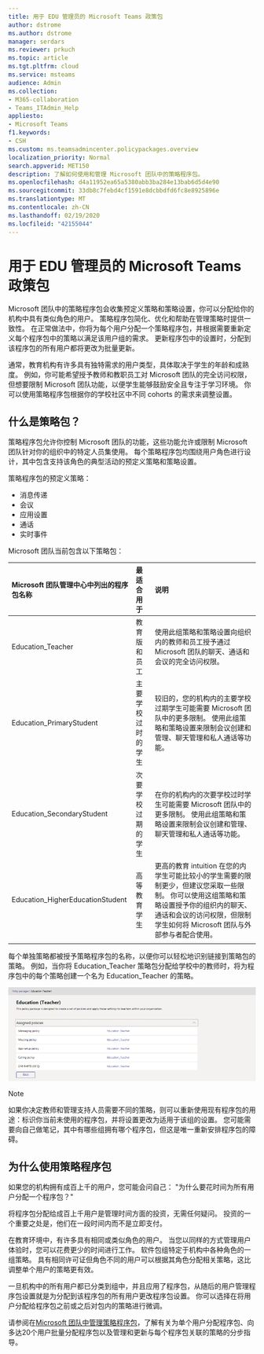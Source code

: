 ```yaml
---
title: 用于 EDU 管理员的 Microsoft Teams 政策包
author: dstrome
ms.author: dstrome
manager: serdars
ms.reviewer: prkuch
ms.topic: article
ms.tgt.pltfrm: cloud
ms.service: msteams
audience: Admin
ms.collection:
- M365-collaboration
- Teams_ITAdmin_Help
appliesto:
- Microsoft Teams
f1.keywords:
- CSH
ms.custom: ms.teamsadmincenter.policypackages.overview
localization_priority: Normal
search.appverid: MET150
description: 了解如何使用和管理 Microsoft 团队中的策略程序包。
ms.openlocfilehash: d4a11952ea65a5380abb3ba284e13bab6d5d4e90
ms.sourcegitcommit: 33db8c7febd4cf1591e8dcbbdfd6fc8e8925896e
ms.translationtype: MT
ms.contentlocale: zh-CN
ms.lasthandoff: 02/19/2020
ms.locfileid: "42155044"
---
```

# <a name="microsoft-teams-policy-packages-for-edu-admins"></a>用于 EDU 管理员的 Microsoft Teams 政策包

Microsoft 团队中的策略程序包会收集预定义策略和策略设置，你可以分配给你的机构中具有类似角色的用户。 策略程序包简化、优化和帮助在管理策略时提供一致性。 在正常做法中，你将为每个用户分配一个策略程序包，并根据需要重新定义每个程序包中的策略以满足该用户组的需求。 更新程序包中的设置时，分配到该程序包的所有用户都将更改为批量更新。

通常，教育机构有许多具有独特需求的用户类型，具体取决于学生的年龄和成熟度。 例如，你可能希望授予教师和教职员工对 Microsoft 团队的完全访问权限，但想要限制 Microsoft 团队功能，以便学生能够鼓励安全且专注于学习环境。 你可以使用策略程序包根据你的学校社区中不同 cohorts 的需求来调整设置。

## <a name="what-is-a-policy-package"></a>什么是策略包？

策略程序包允许你控制 Microsoft 团队的功能，这些功能允许或限制 Microsoft 团队针对你的组织中的特定人员集使用。 每个策略程序包均围绕用户角色进行设计，其中包含支持该角色的典型活动的预定义策略和策略设置。

策略程序包的预定义策略：
- 消息传递
- 会议
- 应用设置
- 通话
- 实时事件

Microsoft 团队当前包含以下策略包：

|Microsoft 团队管理中心中列出的程序包名称 |最适合用于  |说明 |
|:--- |:--- |:--- |
|Education_Teacher| 教育版和员工| 使用此组策略和策略设置向组织内的教师和员工授予通过 Microsoft 团队的聊天、通话和会议的完全访问权限。 |
|Education_PrimaryStudent | 主要学校过时的学生  | 较旧的，您的机构内的主要学校过期学生可能需要 Microsoft 团队中的更多限制。 使用此组策略和策略设置来限制会议创建和管理、聊天管理和私人通话等功能。 |
|Education_SecondaryStudent| 次要学校过期的学生 | 在你的机构内的次要学校过时学生可能需要 Microsoft 团队中的更多限制。 使用此组策略和策略设置来限制会议创建和管理、聊天管理和私人通话等功能。 |
|Education_HigherEducationStudent | 高等教育学生 | 更高的教育 intuition 在您的内学生可能比较小的学生需要的限制更少，但建议您采取一些限制。 你可以使用这组策略和策略设置授予你的组织内的聊天、通话和会议的访问权限，但限制学生如何将 Microsoft 团队与外部参与者配合使用。 |
|||

每个单独策略都被授予策略程序包的名称，以便你可以轻松地识别链接到策略包的策略。 例如，当你将 Education_Teacher 策略包分配给学校中的教师时，将为程序包中的每个策略创建一个名为 Education_Teacher 的策略。

![Education_Teacher 策略程序包的屏幕截图](media/policy-packages-education_teacher.png)

> [!NOTE]
> 如果你决定教师和管理支持人员需要不同的策略，则可以重新使用现有程序包的用途：标识你当前未使用的程序包，并将设置更改为适用于该组的设置。 您可能需要向自己做笔记，其中有哪些组拥有哪个程序包，但这是唯一重新安排程序包的障碍。

## <a name="why-use-policy-packages"></a>为什么使用策略程序包

如果您的机构拥有成百上千的用户，您可能会问自己： "为什么要花时间为所有用户分配一个程序包？"

将程序包分配给成百上千用户是管理时间方面的投资，无需任何疑问。 投资的一个重要之处是，他们在一段时间内而不是立即支付。

在教育环境中，有许多具有相同或类似角色的用户。 当您以同样的方式管理用户体验时，您可以花费更少的时间进行工作。 软件包组特定于机构中各种角色的一组策略。 具有相同许可证但角色不同的用户可以根据其角色分配相关策略，这比调整单个用户的策略更有效。

一旦机构中的所有用户都已分类到组中，并且应用了程序包，从随后的用户管理程序包设置就是为分配到该程序包的所有用户更改程序包设置。 你可以选择在将用户分配给程序包之前或之后对包内的策略进行微调。

请参阅在[Microsoft 团队中管理策略程序包](manage-policy-packages.md)，了解有关为单个用户分配程序包、向多达20个用户批量分配程序包以及管理和更新与每个程序包关联的策略的分步指导。
